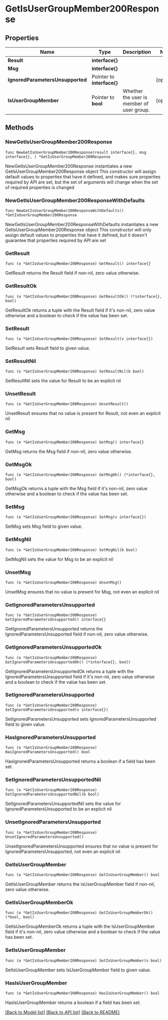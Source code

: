 # GetIsUserGroupMember200Response

## Properties

Name | Type | Description | Notes
------------ | ------------- | ------------- | -------------
**Result** | **interface{}** |  | 
**Msg** | **interface{}** |  | 
**IgnoredParametersUnsupported** | Pointer to **interface{}** |  | [optional] 
**IsUserGroupMember** | Pointer to **bool** | Whether the user is member of user group.  | [optional] 

## Methods

### NewGetIsUserGroupMember200Response

`func NewGetIsUserGroupMember200Response(result interface{}, msg interface{}, ) *GetIsUserGroupMember200Response`

NewGetIsUserGroupMember200Response instantiates a new GetIsUserGroupMember200Response object
This constructor will assign default values to properties that have it defined,
and makes sure properties required by API are set, but the set of arguments
will change when the set of required properties is changed

### NewGetIsUserGroupMember200ResponseWithDefaults

`func NewGetIsUserGroupMember200ResponseWithDefaults() *GetIsUserGroupMember200Response`

NewGetIsUserGroupMember200ResponseWithDefaults instantiates a new GetIsUserGroupMember200Response object
This constructor will only assign default values to properties that have it defined,
but it doesn't guarantee that properties required by API are set

### GetResult

`func (o *GetIsUserGroupMember200Response) GetResult() interface{}`

GetResult returns the Result field if non-nil, zero value otherwise.

### GetResultOk

`func (o *GetIsUserGroupMember200Response) GetResultOk() (*interface{}, bool)`

GetResultOk returns a tuple with the Result field if it's non-nil, zero value otherwise
and a boolean to check if the value has been set.

### SetResult

`func (o *GetIsUserGroupMember200Response) SetResult(v interface{})`

SetResult sets Result field to given value.


### SetResultNil

`func (o *GetIsUserGroupMember200Response) SetResultNil(b bool)`

 SetResultNil sets the value for Result to be an explicit nil

### UnsetResult
`func (o *GetIsUserGroupMember200Response) UnsetResult()`

UnsetResult ensures that no value is present for Result, not even an explicit nil
### GetMsg

`func (o *GetIsUserGroupMember200Response) GetMsg() interface{}`

GetMsg returns the Msg field if non-nil, zero value otherwise.

### GetMsgOk

`func (o *GetIsUserGroupMember200Response) GetMsgOk() (*interface{}, bool)`

GetMsgOk returns a tuple with the Msg field if it's non-nil, zero value otherwise
and a boolean to check if the value has been set.

### SetMsg

`func (o *GetIsUserGroupMember200Response) SetMsg(v interface{})`

SetMsg sets Msg field to given value.


### SetMsgNil

`func (o *GetIsUserGroupMember200Response) SetMsgNil(b bool)`

 SetMsgNil sets the value for Msg to be an explicit nil

### UnsetMsg
`func (o *GetIsUserGroupMember200Response) UnsetMsg()`

UnsetMsg ensures that no value is present for Msg, not even an explicit nil
### GetIgnoredParametersUnsupported

`func (o *GetIsUserGroupMember200Response) GetIgnoredParametersUnsupported() interface{}`

GetIgnoredParametersUnsupported returns the IgnoredParametersUnsupported field if non-nil, zero value otherwise.

### GetIgnoredParametersUnsupportedOk

`func (o *GetIsUserGroupMember200Response) GetIgnoredParametersUnsupportedOk() (*interface{}, bool)`

GetIgnoredParametersUnsupportedOk returns a tuple with the IgnoredParametersUnsupported field if it's non-nil, zero value otherwise
and a boolean to check if the value has been set.

### SetIgnoredParametersUnsupported

`func (o *GetIsUserGroupMember200Response) SetIgnoredParametersUnsupported(v interface{})`

SetIgnoredParametersUnsupported sets IgnoredParametersUnsupported field to given value.

### HasIgnoredParametersUnsupported

`func (o *GetIsUserGroupMember200Response) HasIgnoredParametersUnsupported() bool`

HasIgnoredParametersUnsupported returns a boolean if a field has been set.

### SetIgnoredParametersUnsupportedNil

`func (o *GetIsUserGroupMember200Response) SetIgnoredParametersUnsupportedNil(b bool)`

 SetIgnoredParametersUnsupportedNil sets the value for IgnoredParametersUnsupported to be an explicit nil

### UnsetIgnoredParametersUnsupported
`func (o *GetIsUserGroupMember200Response) UnsetIgnoredParametersUnsupported()`

UnsetIgnoredParametersUnsupported ensures that no value is present for IgnoredParametersUnsupported, not even an explicit nil
### GetIsUserGroupMember

`func (o *GetIsUserGroupMember200Response) GetIsUserGroupMember() bool`

GetIsUserGroupMember returns the IsUserGroupMember field if non-nil, zero value otherwise.

### GetIsUserGroupMemberOk

`func (o *GetIsUserGroupMember200Response) GetIsUserGroupMemberOk() (*bool, bool)`

GetIsUserGroupMemberOk returns a tuple with the IsUserGroupMember field if it's non-nil, zero value otherwise
and a boolean to check if the value has been set.

### SetIsUserGroupMember

`func (o *GetIsUserGroupMember200Response) SetIsUserGroupMember(v bool)`

SetIsUserGroupMember sets IsUserGroupMember field to given value.

### HasIsUserGroupMember

`func (o *GetIsUserGroupMember200Response) HasIsUserGroupMember() bool`

HasIsUserGroupMember returns a boolean if a field has been set.


[[Back to Model list]](../README.md#documentation-for-models) [[Back to API list]](../README.md#documentation-for-api-endpoints) [[Back to README]](../README.md)



